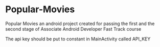 # Popular-Movies
Popular Movies an android project created for passing the first and the second stage of Associate Android Developer Fast Track course


The api key should be put to constant in MainActivity called API_KEY
